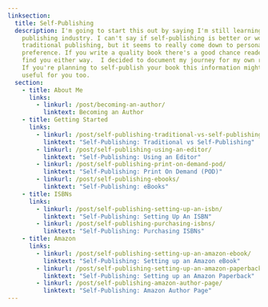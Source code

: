 ```yaml
---
linksection:
  title: Self-Publishing
  description: I'm going to start this out by saying I'm still learning about the
    publishing industry. I can't say if self-publishing is better or worse than
    traditional publishing, but it seems to really come down to personal
    preference. If you write a quality book there's a good chance readers will
    find you either way.  I decided to document my journey for my own reference.
    If you're planning to self-publish your book this information might be
    useful for you too.
  section:
    - title: About Me
      links:
        - linkurl: /post/becoming-an-author/
          linktext: Becoming an Author
    - title: Getting Started
      links:
        - linkurl: /post/self-publishing-traditional-vs-self-publishing/
          linktext: "Self-Publishing: Traditional vs Self-Publishing"
        - linkurl: /post/self-publishing-using-an-editor/
          linktext: "Self-Publishing: Using an Editor"
        - linkurl: /post/self-publishing-print-on-demand-pod/
          linktext: "Self-Publishing: Print On Demand (POD)"
        - linkurl: /post/self-publishing-ebooks/
          linktext: "Self-Publishing: eBooks"
    - title: ISBNs
      links:
        - linkurl: /post/self-publishing-setting-up-an-isbn/
          linktext: "Self-Publishing: Setting Up An ISBN"
        - linkurl: /post/self-publishing-purchasing-isbns/
          linktext: "Self-Publishing: Purchasing ISBNs"
    - title: Amazon
      links:
        - linkurl: /post/self-publishing-setting-up-an-amazon-ebook/
          linktext: "Self-Publishing: Setting up an Amazon eBook"
        - linkurl: /post/self-publishing-setting-up-an-amazon-paperback/
          linktext: "Self-Publishing: Setting up an Amazon Paperback"
        - linkurl: /post/self-publishing-amazon-author-page/
          linktext: "Self-Publishing: Amazon Author Page"
---
```

